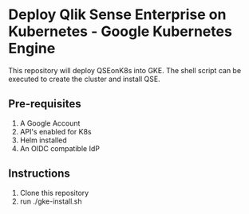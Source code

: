 # Deploy Qlik Sense Enterprise on Kubernetes - Google Kubernetes Engine

This repository will deploy QSEonK8s into GKE.  The shell script can be executed to create the cluster and install QSE.

## Pre-requisites
1. A Google Account
2. API's enabled for K8s
3. Helm installed
4. An OIDC compatible IdP

## Instructions
1. Clone this repository
2. run ./gke-install.sh